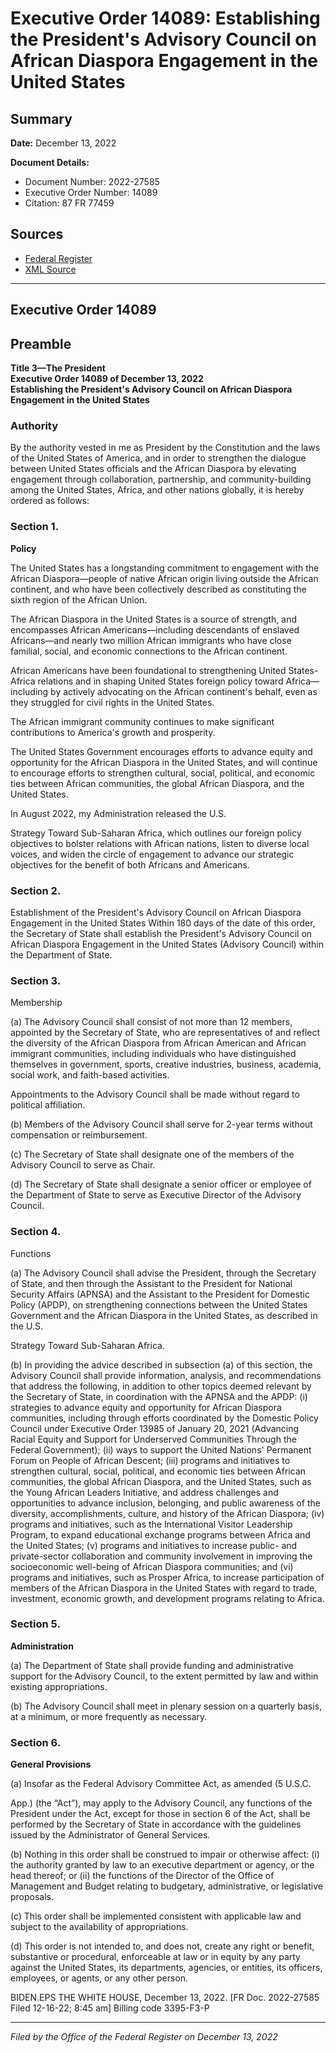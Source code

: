 # Executive Order 14089: Establishing the President's Advisory Council on African Diaspora Engagement in the United States

## Summary

**Date:** December 13, 2022

**Document Details:**
- Document Number: 2022-27585
- Executive Order Number: 14089
- Citation: 87 FR 77459

## Sources
- [Federal Register](https://www.federalregister.gov/documents/2022/12/19/2022-27585/establishing-the-presidents-advisory-council-on-african-diaspora-engagement-in-the-united-states)
- [XML Source](https://www.federalregister.gov/documents/full_text/xml/2022/12/19/2022-27585.xml)

---

## Executive Order 14089

## Preamble

**Title 3—The President**  
**Executive Order 14089 of December 13, 2022**  
**Establishing the President's Advisory Council on African Diaspora Engagement in the United States**

### Authority

By the authority vested in me as President by the Constitution and the laws of the United States of America, and in order to strengthen the dialogue between United States officials and the African Diaspora by elevating engagement through collaboration, partnership, and community-building among the United States, Africa, and other nations globally, it is hereby ordered as follows:
### Section 1.

**Policy**

The United States has a longstanding commitment to engagement with the African Diaspora—people of native African origin living outside the African continent, and who have been collectively described as constituting the sixth region of the African Union.

The African Diaspora in the United States is a source of strength, and encompasses African Americans—including descendants of enslaved Africans—and nearly two million African immigrants who have close familial, social, and economic connections to the African continent.

African Americans have been foundational to strengthening United States-Africa relations and in shaping United States foreign policy toward Africa—including by actively advocating on the African continent's behalf, even as they struggled for civil rights in the United States.

The African immigrant community continues to make significant contributions to America's growth and prosperity.

The United States Government encourages efforts to advance equity and opportunity for the African Diaspora in the United States, and will continue to encourage efforts to strengthen cultural, social, political, and economic ties between African communities, the global African Diaspora, and the United States.

In August 2022, my Administration released the U.S.

Strategy Toward Sub-Saharan Africa, which outlines our foreign policy objectives to bolster relations with African nations, listen to diverse local voices, and widen the circle of engagement to advance our strategic objectives for the benefit of both Africans and Americans.
### Section 2.

Establishment of the President's Advisory Council on African Diaspora Engagement in the United States
Within 180 days of the date of this order, the Secretary of State shall establish the President's Advisory Council on African Diaspora Engagement in the United States (Advisory Council) within the Department of State.
### Section 3.

Membership

(a) The Advisory Council shall consist of not more than 12 members, appointed by the Secretary of State, who are representatives of and reflect the diversity of the African Diaspora from African American and African immigrant communities, including individuals who have distinguished themselves in government, sports, creative industries, business, academia, social work, and faith-based activities.

Appointments to the Advisory Council shall be made without regard to political affiliation.

(b) Members of the Advisory Council shall serve for 2-year terms without compensation or reimbursement.

(c) The Secretary of State shall designate one of the members of the Advisory Council to serve as Chair.

(d) The Secretary of State shall designate a senior officer or employee of the Department of State to serve as Executive Director of the Advisory Council.
### Section 4.

Functions

(a) The Advisory Council shall advise the President, through the Secretary of State, and then through the Assistant to the President for National Security Affairs (APNSA) and the Assistant to the President for Domestic Policy (APDP), on strengthening connections between the United States Government and the African Diaspora in the United States, as described in the U.S.

Strategy Toward Sub-Saharan Africa.

(b) In providing the advice described in subsection (a) of this section, the Advisory Council shall provide information, analysis, and recommendations that address the following, in addition to other topics deemed relevant by the Secretary of State, in coordination with the APNSA and the APDP:
    (i) strategies to advance equity and opportunity for African Diaspora communities, including through efforts coordinated by the Domestic Policy Council under Executive Order 13985 of January 20, 2021 (Advancing Racial Equity and Support for Underserved Communities Through the Federal Government);
    (ii) ways to support the United Nations' Permanent Forum on People of African Descent;
    (iii) programs and initiatives to strengthen cultural, social, political, and economic ties between African communities, the global African Diaspora, and the United States, such as the Young African Leaders Initiative, and address challenges and opportunities to advance inclusion, belonging, and public awareness of the diversity, accomplishments, culture, and history of the African Diaspora;
    (iv) programs and initiatives, such as the International Visitor Leadership Program, to expand educational exchange programs between Africa and the United States;
    (v) programs and initiatives to increase public- and private-sector collaboration and community involvement in improving the socioeconomic well-being of African Diaspora communities; and
    (vi) programs and initiatives, such as Prosper Africa, to increase participation of members of the African Diaspora in the United States with regard to trade, investment, economic growth, and development programs relating to Africa.
### Section 5.

**Administration**

(a) The Department of State shall provide funding and administrative support for the Advisory Council, to the extent permitted by law and within existing appropriations.

(b) The Advisory Council shall meet in plenary session on a quarterly basis, at a minimum, or more frequently as necessary.
### Section 6.

**General Provisions**

(a) Insofar as the Federal Advisory Committee Act, as amended (5 U.S.C.

App.) (the “Act”), may apply to the Advisory Council, any functions of the President under the Act, except for those in section 6 of the Act, shall be performed by the Secretary of State in accordance with the guidelines issued by the Administrator of General Services.

(b) Nothing in this order shall be construed to impair or otherwise affect:
    (i) the authority granted by law to an executive department or agency, or the head thereof; or
    (ii) the functions of the Director of the Office of Management and Budget relating to budgetary, administrative, or legislative proposals.

(c) This order shall be implemented consistent with applicable law and subject to the availability of appropriations.

(d) This order is not intended to, and does not, create any right or benefit, substantive or procedural, enforceable at law or in equity by any party against the United States, its departments, agencies, or entities, its officers, employees, or agents, or any other person.

BIDEN.EPS
THE WHITE HOUSE,
December 13, 2022.
[FR Doc. 2022-27585 
Filed 12-16-22; 8:45 am]
Billing code 3395-F3-P

---

*Filed by the Office of the Federal Register on December 13, 2022*
